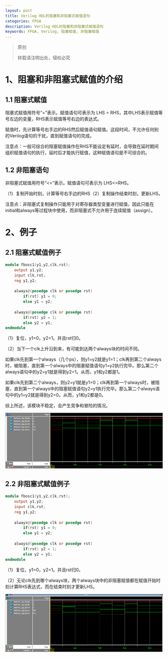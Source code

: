 ```yaml
---
layout: post
title: Verilog HDL的阻塞和非阻塞式赋值语句
categories: FPGA
description: Verilog HDL的阻塞和非阻塞式赋值语句
keywords: FPGA, Verilog, 阻塞赋值, 非阻塞赋值
---
```


> 原创
> 
> 转载请注明出处，侵权必究

# 1、阻塞和非阻塞式赋值的介绍
## 1.1 阻塞式赋值
阻塞式赋值用符号“=”表示。赋值语句可表示为   LHS = RHS，其中LHS表示赋值等号左边的变量，RHS表示赋值等号右边的表达式。

赋值时，先计算等号右手边的RHS然后赋值语句赋值。这段时间，不允许任何别的Verilog语句的干扰，直到赋值语句的完成。

注意点：一般可综合的阻塞赋值操作在RHS不能设定有延时，会导致在延时期间组织赋值语句的执行，延时后才能执行赋值，这种赋值语句是不可综合的。

## 1.2 非阻塞语句
非阻塞式赋值用符号“<=”表示。赋值语句可表示为  LHS<=RHS。

（1）复制开始时刻，计算等号右手边的RHS（2）复制操作结束时刻，更新LHS。

注意点：非阻塞式复制操作只能用于对寄存器类型变量进行赋值，因此只能在initial和always等过程块中使用，而非阻塞式不允许用于连续赋值（assign）。

# 2、例子
## 2.1 阻塞式赋值例子

```Verilog
module fbosc1(y1,y2,clk,rst);
	output y1,y2;
	input clk,rst;
	reg y1,y2;
	
	always@(posedge clk or posedge rst)
		if(rst) y1 = 0;
		else y1 = y2;
	
	always@(posedge clk or posedge rst)
		if(rst) y2 = 1;
		else y2 = y1;
endmodule 
```

（1）复位，y1=0，y2=1。并且rst归0。

（2）当下一个clk上升沿到来，有可能到达两个always块的时间不同。

如果clk先到第一个always（几个ps），则y1=y2就是y1=1；clk再到第二个always时，被阻塞，直到第一个always中的阻塞赋值语句y1=y2执行完毕。那么第二个always语句中的y2=y1就是得到y2=1。从而，y1和y2都是1。

如果clk先到第二个always，则y2=y1就是y1=0；clk再到第一个always时，被阻塞，直到第一个always中的阻塞赋值语句y2=y1执行完毕。那么第二个always语句中的y1=y2就是得到y2=0。从而，y1和y2都是0。

综上所述，该模块不稳定，会产生竞争和冒险的情况。

<img src="/images/posts/2018-5-28-Verilog-Blocking-Nonblocking-Assignment/blocking-simu.png" width = "700"  alt="阻塞式赋值仿真效果"  />

## 2.2 非阻塞式赋值例子

```Verilog
module fbosc1(y1,y2,clk,rst);
	output y1,y2;
	input clk,rst;
	reg y1,y2;
	
	always@(posedge clk or posedge rst)
		if(rst) y1 = 0;
		else y1 = y2;
	
	always@(posedge clk or posedge rst)
		if(rst) y2 = 1;
		else y2 = y1;
endmodule 
```

（1）复位，y1=0，y2=1。并且rst归0。

（2）无论clk先到哪个always块，两个always块中的非阻塞赋值都在赋值开始时刻计算RHS表达式，而在结束时刻才更新LHS。

<img src="/images/posts/2018-5-28-Verilog-Blocking-Nonblocking-Assignment/nonblocking-simu.png" width = "700"  alt="非阻塞式赋值仿真效果"  />
